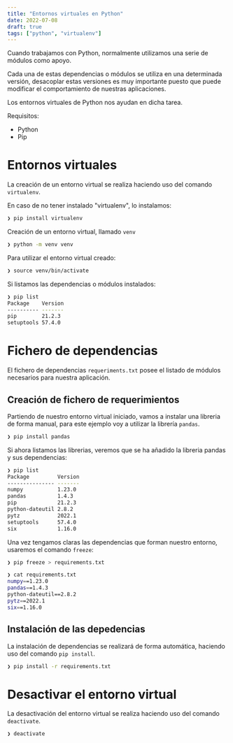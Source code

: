 ```yaml
---
title: "Entornos virtuales en Python"
date: 2022-07-08
draft: true
tags: ["python", "virtualenv"]
---
```


Cuando trabajamos con Python, normalmente utilizamos una serie de módulos como apoyo. 

Cada una de estas dependencias o módulos se utiliza en una determinada versión, desacoplar estas versiones es muy importante puesto que puede modificar el comportamiento de nuestras aplicaciones. 
<!--more--> 
Los entornos virtuales de Python nos ayudan en dicha tarea.

Requisitos:
* Python
* Pip

# Entornos virtuales

La creación de un entorno virtual se realiza haciendo uso del comando ```virtualenv```.

En caso de no tener instalado "virtualenv", lo instalamos:

```zsh
❯ pip install virtualenv
```

Creación de un entorno virtual, llamado ```venv```

```zsh
❯ python -m venv venv
```

Para utilizar el entorno virtual creado:

```zsh
❯ source venv/bin/activate
```

Si listamos las dependencias o módulos instalados: 

```zsh
❯ pip list
Package    Version
---------- -------
pip        21.2.3
setuptools 57.4.0
```

# Fichero de dependencias

El fichero de dependencias ```requeriments.txt``` posee el listado de módulos necesarios para nuestra aplicación. 

## Creación de fichero de requerimientos

Partiendo de nuestro entorno virtual iniciado, vamos a instalar una libreria de forma manual, para este ejemplo voy a utilizar la librería ```pandas```.

```zsh
❯ pip install pandas
```

Si ahora listamos las librerias, veremos que se ha añadido la libreria pandas y sus dependencias:

```zsh
❯ pip list
Package         Version
--------------- -------
numpy           1.23.0
pandas          1.4.3
pip             21.2.3
python-dateutil 2.8.2
pytz            2022.1
setuptools      57.4.0
six             1.16.0
```

Una vez tengamos claras las dependencias que forman nuestro entorno, usaremos el comando ```freeze```:

```zsh
❯ pip freeze > requirements.txt

❯ cat requirements.txt 
numpy==1.23.0
pandas==1.4.3
python-dateutil==2.8.2
pytz==2022.1
six==1.16.0
```

## Instalación de las depedencias

La instalación de dependencias se realizará de forma automática, haciendo uso del comando ```pip install```.

```zsh
❯ pip install -r requirements.txt
```

# Desactivar el entorno virtual

La desactivación del entorno virtual se realiza haciendo uso del comando ```deactivate```.

```zsh
❯ deactivate 
```